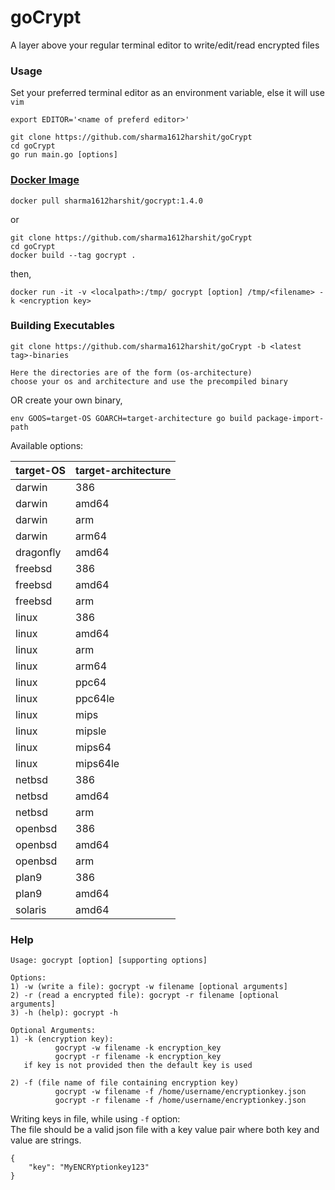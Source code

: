 # goCrypt
A layer above your regular terminal editor to write/edit/read encrypted files

### Usage
Set your preferred terminal editor as an environment variable, else it will use `vim`
```shell script
export EDITOR='<name of preferd editor>'
```
```shell script
git clone https://github.com/sharma1612harshit/goCrypt
cd goCrypt
go run main.go [options]
```

### [Docker Image](https://hub.docker.com/r/sharma1612harshit/gocrypt)
```shell script
docker pull sharma1612harshit/gocrypt:1.4.0
```
or
```shell script
git clone https://github.com/sharma1612harshit/goCrypt
cd goCrypt
docker build --tag gocrypt .
```
then,
```shell script
docker run -it -v <localpath>:/tmp/ gocrypt [option] /tmp/<filename> -k <encryption key>
```


### Building Executables
```shell script
git clone https://github.com/sharma1612harshit/goCrypt -b <latest tag>-binaries

Here the directories are of the form (os-architecture)
choose your os and architecture and use the precompiled binary
```

OR create your own binary,

```shell script
env GOOS=target-OS GOARCH=target-architecture go build package-import-path
```
Available options:

| target-OS     | target-architecture |
| ------------- | ------------------- |
| darwin	    | 386                 |
| darwin	    | amd64               |
| darwin	    | arm                 |
| darwin	    | arm64               |
| dragonfly	    | amd64               |
| freebsd	    | 386                 |
| freebsd	    | amd64               |
| freebsd	    | arm                 |
| linux	        | 386                 |
| linux	        | amd64               |
| linux	        | arm                 |
| linux	        | arm64               |
| linux	        | ppc64               |
| linux	        | ppc64le             |
| linux	        | mips                |
| linux	        | mipsle              |
| linux	        | mips64              |
| linux	        | mips64le            |
| netbsd	    | 386                 |
| netbsd	    | amd64               |
| netbsd	    | arm                 |
| openbsd	    | 386                 |
| openbsd	    | amd64               |
| openbsd	    | arm                 |
| plan9	        | 386                 |
| plan9	        | amd64               |
| solaris	    | amd64               |

### Help
```shell script
Usage: gocrypt [option] [supporting options]

Options:
1) -w (write a file): gocrypt -w filename [optional arguments]
2) -r (read a encrypted file): gocrypt -r filename [optional arguments]
3) -h (help): gocrypt -h

Optional Arguments:
1) -k (encryption key): 
          gocrypt -w filename -k encryption_key
          gocrypt -r filename -k encryption_key
   if key is not provided then the default key is used

2) -f (file name of file containing encryption key)
          gocrypt -w filename -f /home/username/encryptionkey.json
          gocrypt -r filename -f /home/username/encryptionkey.json
```

Writing keys in file, while using `-f` option: <br />
The file should be a valid json file with a key value pair where both key and value are strings.

```shell script
{
    "key": "MyENCRYptionkey123"
}
```
